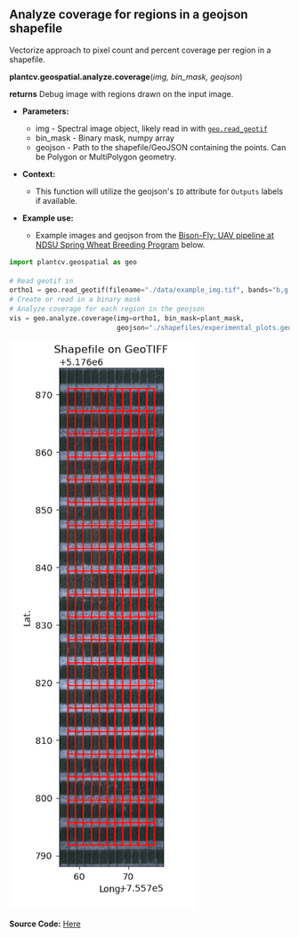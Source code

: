 ## Analyze coverage for regions in a geojson shapefile

Vectorize approach to pixel count and percent coverage per region in a shapefile. 

**plantcv.geospatial.analyze.coverage**(*img, bin_mask, geojson*)

**returns** Debug image with regions drawn on the input image.

- **Parameters:**
    - img - Spectral image object, likely read in with [`geo.read_geotif`](read_geotif.md)
    - bin_mask - Binary mask, numpy array
    - geojson - Path to the shapefile/GeoJSON containing the points. Can be Polygon or MultiPolygon geometry.

- **Context:**
    - This function will utilize the geojson's `ID` attribute for `Outputs` labels if available. 

- **Example use:**
    - Example images and geojson from the [Bison-Fly: UAV pipeline at NDSU Spring Wheat Breeding Program](https://github.com/filipematias23/Bison-Fly) below. 

```python
import plantcv.geospatial as geo

# Read geotif in
ortho1 = geo.read_geotif(filename="./data/example_img.tif", bands="b,g,r,RE,NIR")
# Create or read in a binary mask 
# Analyze coverage for each region in the geojson
vis = geo.analyze.coverage(img=ortho1, bin_mask=plant_mask,
                           geojson="./shapefiles/experimental_plots.geojson)

```
![Screenshot](documentation_images/analyze_coverage.png)

**Source Code:** [Here](https://github.com/danforthcenter/plantcv-geospatial/blob/main/plantcv/geospatial/analyze/coverage.py)
